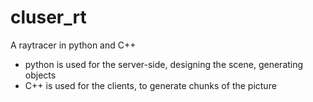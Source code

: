 cluser_rt
=========

A raytracer in python and C++

* python is used for the server-side, designing the scene, generating objects
* C++ is used for the clients, to generate chunks of the picture
